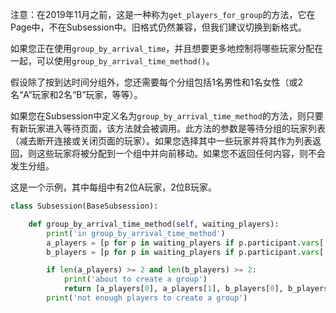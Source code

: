 注意：在2019年11月之前，这是一种称为`get_players_for_group`的方法，它在Page中，不在Subsession中。旧格式仍然兼容，但我们建议切换到新格式。

如果您正在使用`group_by_arrival_time`，并且想要更多地控制将哪些玩家分配在一起，可以使用`group_by_arrival_time_method()`。

假设除了按到达时间分组外，您还需要每个分组包括1名男性和1名女性（或2名“A”玩家和2名“B”玩家，等等）。

如果您在Subsession中定义名为`group_by_arrival_time_method`的方法，则只要有新玩家进入等待页面，该方法就会被调用。此方法的参数是等待分组的玩家列表（减去断开连接或关闭页面的玩家）。如果您选择其中一些玩家并将其作为列表返回，则这些玩家将被分配到一个组中并向前移动。如果您不返回任何内容，则不会发生分组。

这是一个示例，其中每组中有2位A玩家，2位B玩家。

```python
class Subsession(BaseSubsession):

    def group_by_arrival_time_method(self, waiting_players):
        print('in group_by_arrival_time_method')
        a_players = [p for p in waiting_players if p.participant.vars['type'] == 'A']
        b_players = [p for p in waiting_players if p.participant.vars['type'] == 'B']

        if len(a_players) >= 2 and len(b_players) >= 2:
            print('about to create a group')
            return [a_players[0], a_players[1], b_players[0], b_players[1]]
        print('not enough players to create a group')
```